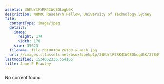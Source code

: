 ```yaml
---
assetid: 36KUrtF5RK4IWCEOkogU6K
description: NHMRC Research Fellow, University of Technology Sydney
file:
  contentType: image/jpeg
  details:
    image:
      height: 170
      width: 170
    size: 35623
  fileName: file-20180104-26139-xumsek.jpg
  url: //images.ctfassets.net/bsux5spekp1p/36KUrtF5RK4IWCEOkogU6K/3784944c6c194ffb15c40367b1e46644/file-20180104-26139-xumsek.jpg
lastmodified: 1524652336.554165
title: Jane E Frawley
---
```

No content found
